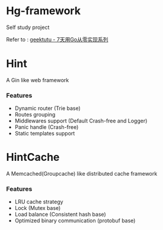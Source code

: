# Hg-framework

Self study project

Refer to : [geektutu - 7天用Go从零实现系列](https://geektutu.com/post/gee.html)

# Hint

A Gin like web framework

### Features

- Dynamic router (Trie base)
- Routes grouping
- Middlewares support (Default Crash-free and Logger)
- Panic handle (Crash-free)
- Static templates support

# HintCache

A Memcached(Groupcache) like distributed cache framework

### Features

- LRU cache strategy
- Lock (Mutex base)
- Load balance (Consistent hash base)
- Optimized binary communication (protobuf base)